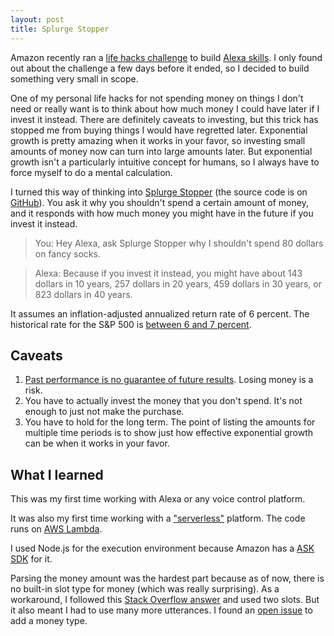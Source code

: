 ```yaml
---
layout: post
title: Splurge Stopper
---
```


Amazon recently ran a [life hacks challenge](https://alexalifehacks.devpost.com) to build
[Alexa skills](https://en.wikipedia.org/wiki/Amazon_Alexa). I only
found out about the challenge a few days before it ended, so I decided to build
something very small in scope.

One of my personal life hacks for not spending money on things I don't need or
really want is to think about how much money I could have later if I invest it
instead. There are definitely caveats to investing, but this trick has stopped
me from buying things I would have regretted later. Exponential growth is
pretty amazing when it works in your favor, so investing small amounts of money
now can turn into large amounts later. But exponential growth isn't a
particularly intuitive concept for humans, so I always have to force myself to
do a mental calculation.

I turned this way of thinking into [Splurge
Stopper](https://amazon.com/gp/product/B07CSRNT9R) (the source code is on
[GitHub](https://github.com/dguo/splurge-stopper)). You ask it why you
shouldn't spend a certain amount of money, and it responds with how much money
you might have in the future if you invest it instead.

> You: Hey Alexa, ask Splurge Stopper why I shouldn't spend 80 dollars on fancy
> socks.

> Alexa: Because if you invest it instead, you might have about 143 dollars in
> 10 years, 257 dollars in 20 years, 459 dollars in 30 years, or 823 dollars in
> 40 years.

It assumes an inflation-adjusted annualized return rate of 6 percent. The
historical rate for the S&P 500 is [between 6 and 7
percent](http://moneychimp.com/features/market_cagr.htm).

## Caveats
1. [Past performance is no guarantee of future
results](https://www.thebalance.com/past-performance-is-no-guarantee-of-future-results-357862).
Losing money is a risk.
2. You have to actually invest the money that you don't spend. It's not enough
to just not make the purchase.
3. You have to hold for the long term. The point of listing the amounts for
multiple time periods is to show just how effective exponential growth can be
when it works in your favor.

## What I learned
This was my first time working with Alexa or any voice control platform.

It was also my first time working with a
["serverless"](https://en.wikipedia.org/wiki/Serverless_computing) platform.
The code runs on [AWS Lambda](https://aws.amazon.com/lambda/).

I used Node.js for the execution environment because Amazon has a [ASK
SDK](https://github.com/alexa/alexa-skills-kit-sdk-for-nodejs) for it.

Parsing the money amount was the hardest part because as of now, there is no
built-in slot type for money (which was really surprising). As a workaround, I
followed this [Stack Overflow
answer](https://stackoverflow.com/a/42278120/1481479) and used two slots. But
it also meant I had to use many more utterances. I found an [open
issue](https://alexa.uservoice.com/forums/906892-alexa-skills-developer-voice-and-vote/suggestions/32402266-money-type)
to add a money type.
